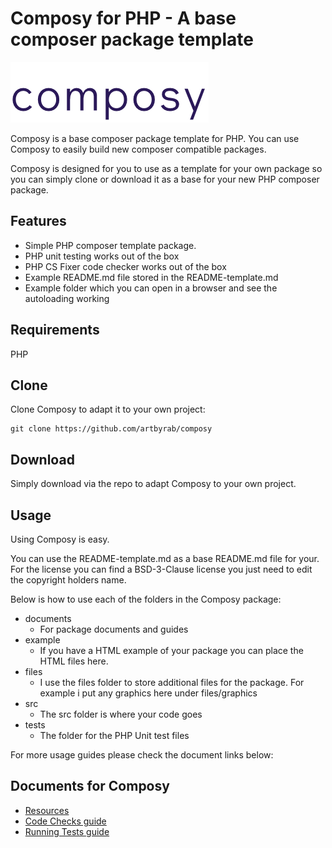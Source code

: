 # Composy for PHP - A base composer package template

![Image](files/graphics/composy-dark-plain-large-logo.png?raw=true)

Composy is a base composer package template for PHP. You can use Composy to easily build new composer compatible packages.

Composy is designed for you to use as a template for your own package so you can simply clone or download it as a base for your new PHP composer package.
    
## Features

* Simple PHP composer template package.
* PHP unit testing works out of the box
* PHP CS Fixer code checker works out of the box
* Example README.md file stored in the README-template.md
* Example folder which you can open in a browser and see the autoloading working

## Requirements
PHP

## Clone
Clone Composy to adapt it to your own project:

```
git clone https://github.com/artbyrab/composy
```

## Download
Simply download via the repo to adapt Composy to your own project.

## Usage

Using Composy is easy. 

You can use the README-template.md as a base README.md file for your. For the license you can find a BSD-3-Clause license you just need to edit the copyright holders name.

Below is how to use each of the folders in the Composy package:
* documents
    * For package documents and guides
* example
    * If you have a HTML example of your package you can place the HTML files here.
* files
    * I use the files folder to store additional files for the package. For example i put any graphics here under files/graphics
* src
    * The src folder is where your code goes
* tests
    * The folder for the PHP Unit test files

For more usage guides please check the document links below:

## Documents for Composy
* [Resources](documents/resources.md)
* [Code Checks guide](documents/code-checks.md)
* [Running Tests guide](documents/running-tests.md)



